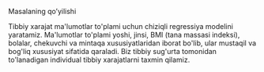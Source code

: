 Masalaning qo’yilishi

Tibbiy xarajat ma'lumotlar to'plami uchun chiziqli regressiya modelini yaratamiz. 
Ma'lumotlar to'plami yoshi, jinsi, BMI (tana massasi indeksi), 
bolalar, chekuvchi va mintaqa xususiyatlaridan iborat bo'lib, 
ular mustaqil va bog'liq xususiyat sifatida qaraladi.
Biz tibbiy sug'urta tomonidan to'lanadigan individual tibbiy xarajatlarni taxmin qilamiz.
